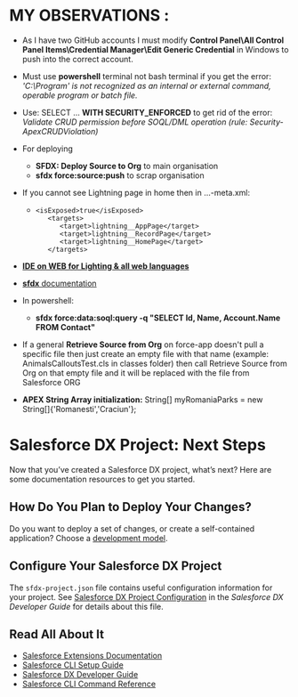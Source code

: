 # MY OBSERVATIONS :
- As I have two GitHub accounts I must modify __Control Panel\All Control Panel Items\Credential Manager\Edit Generic Credential__ in Windows to push into the correct account.

- Must use __powershell__ terminal not bash terminal if you get the error:
   _'C:\Program' is not recognized as an internal or external command, operable program or batch file._

- Use: SELECT ... __WITH SECURITY_ENFORCED__ to get rid of the error:
   _Validate CRUD permission before SOQL/DML operation (rule: Security-ApexCRUDViolation)_

- For deploying 
   - __SFDX: Deploy Source to Org__ to main organisation
   - __sfdx force:source:push__ to scrap organisation  

- If you cannot see Lightning page in home then in ...-meta.xml:
   -     <isExposed>true</isExposed>
            <targets>
               <target>lightning__AppPage</target>
               <target>lightning__RecordPage</target>
               <target>lightning__HomePage</target>
            </targets>

- [__IDE on WEB for Lighting & all web languages__](https://webcomponents.dev)

- [__sfdx__ documentation](https://developer.salesforce.com/docs/atlas.en-us.sfdx_cli_reference.meta/sfdx_cli_reference/cli_reference.htm)

- In powershell:
    - __sfdx force:data:soql:query -q "SELECT Id, Name, Account.Name FROM Contact"__

- If a general __Retrieve Source from Org__ on force-app doesn't pull a specific file then just create an empty file with that name (example: AnimalsCalloutsTest.cls in classes folder) then call Retrieve Source from Org on that empty file and it will be replaced with the file from Salesforce ORG

- __APEX String Array initialization:__ String[] myRomaniaParks = new String[]{'Romanesti','Craciun'};

# Salesforce DX Project: Next Steps

Now that you’ve created a Salesforce DX project, what’s next? Here are some documentation resources to get you started.

## How Do You Plan to Deploy Your Changes?

Do you want to deploy a set of changes, or create a self-contained application? Choose a [development model](https://developer.salesforce.com/tools/vscode/en/user-guide/development-models).

## Configure Your Salesforce DX Project

The `sfdx-project.json` file contains useful configuration information for your project. See [Salesforce DX Project Configuration](https://developer.salesforce.com/docs/atlas.en-us.sfdx_dev.meta/sfdx_dev/sfdx_dev_ws_config.htm) in the _Salesforce DX Developer Guide_ for details about this file.

## Read All About It

- [Salesforce Extensions Documentation](https://developer.salesforce.com/tools/vscode/)
- [Salesforce CLI Setup Guide](https://developer.salesforce.com/docs/atlas.en-us.sfdx_setup.meta/sfdx_setup/sfdx_setup_intro.htm)
- [Salesforce DX Developer Guide](https://developer.salesforce.com/docs/atlas.en-us.sfdx_dev.meta/sfdx_dev/sfdx_dev_intro.htm)
- [Salesforce CLI Command Reference](https://developer.salesforce.com/docs/atlas.en-us.sfdx_cli_reference.meta/sfdx_cli_reference/cli_reference.htm)


